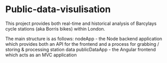 # Public-data-visulisation
This project provides both real-time and historical analysis of Barcylays cycle stations (aka Borris bikes) within London.

The main structure is as follows:
    nodeApp - the Node backend application which provides both an API for the frontend and a process for grabbing / storing & processing station data
    publicDataApp - the Angular frontend which acts as an MVC application